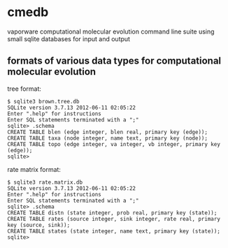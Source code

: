 cmedb
=====

vaporware computational molecular evolution command line suite
using small sqlite databases for input and output


formats of various data types for computational molecular evolution
-------------------------------------------------------------------

tree format:

    $ sqlite3 brown.tree.db 
    SQLite version 3.7.13 2012-06-11 02:05:22
    Enter ".help" for instructions
    Enter SQL statements terminated with a ";"
    sqlite> .schema
    CREATE TABLE blen (edge integer, blen real, primary key (edge));
    CREATE TABLE taxa (node integer, name text, primary key (node));
    CREATE TABLE topo (edge integer, va integer, vb integer, primary key (edge));
    sqlite> 

rate matrix format:

    $ sqlite3 rate.matrix.db
    SQLite version 3.7.13 2012-06-11 02:05:22
    Enter ".help" for instructions
    Enter SQL statements terminated with a ";"
    sqlite> .schema
    CREATE TABLE distn (state integer, prob real, primary key (state));
    CREATE TABLE rates (source integer, sink integer, rate real, primary key (source, sink));
    CREATE TABLE states (state integer, name text, primary key (state));
    sqlite> 

